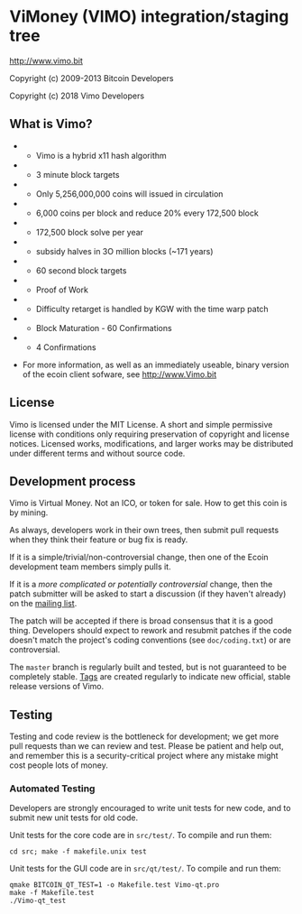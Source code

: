 ViMoney (VIMO) integration/staging tree
================================

http://www.vimo.bit

Copyright (c) 2009-2013 Bitcoin Developers

Copyright (c) 2018 Vimo Developers

What is Vimo?
----------------

 - - Vimo is a hybrid x11 hash algorithm
 - - 3 minute block targets
 - - Only 5,256,000,000 coins will issued in circulation
 - - 6,000 coins per block and reduce 20% every 172,500 block
 - - 172,500 block solve per year 
 - - subsidy halves in 3O million blocks (~171 years)
 - - 60 second block targets
 - - Proof of Work
 - - Difficulty retarget is handled by KGW with the time warp patch
 - - Block Maturation - 60 Confirmations
 - - 4 Confirmations

-  For more information, as well as an immediately useable, binary version of
the ecoin client sofware, see http://www.Vimo.bit

License
-------

Vimo is licensed under the MIT License. A short and simple permissive license with conditions only requiring preservation of copyright and license notices. Licensed works, modifications, and larger works may be distributed under different terms and without source code.

Development process
-------------------

Vimo is Virtual Money. Not an ICO, or token for sale. How to get this coin is by mining.

As always, developers work in their own trees, then submit pull requests when they think
their feature or bug fix is ready.

If it is a simple/trivial/non-controversial change, then one of the Ecoin
development team members simply pulls it.

If it is a *more complicated or potentially controversial* change, then the patch
submitter will be asked to start a discussion (if they haven't already) on the
[mailing list](http://sourceforge.net/mailarchive/forum.php?forum_name=bitcoin-development).

The patch will be accepted if there is broad consensus that it is a good thing.
Developers should expect to rework and resubmit patches if the code doesn't
match the project's coding conventions (see `doc/coding.txt`) or are
controversial.

The `master` branch is regularly built and tested, but is not guaranteed to be
completely stable. [Tags](https://github.com/arkadgmx/ecoin) are created
regularly to indicate new official, stable release versions of Vimo.

Testing
-------

Testing and code review is the bottleneck for development; we get more pull
requests than we can review and test. Please be patient and help out, and
remember this is a security-critical project where any mistake might cost people
lots of money.

### Automated Testing

Developers are strongly encouraged to write unit tests for new code, and to
submit new unit tests for old code.

Unit tests for the core code are in `src/test/`. To compile and run them:

    cd src; make -f makefile.unix test

Unit tests for the GUI code are in `src/qt/test/`. To compile and run them:

    qmake BITCOIN_QT_TEST=1 -o Makefile.test Vimo-qt.pro
    make -f Makefile.test
    ./Vimo-qt_test

